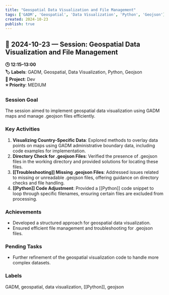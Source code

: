 ```yaml
---
title: "Geospatial Data Visualization and File Management"
tags: ['GADM', 'Geospatial', 'Data Visualization', 'Python', 'Geojson']
created: 2024-10-23
publish: true
---
```


## 📅 2024-10-23 — Session: Geospatial Data Visualization and File Management

**🕒 12:15–13:00**  
**🏷️ Labels**: GADM, Geospatial, Data Visualization, Python, Geojson  
**📂 Project**: Dev  
**⭐ Priority**: MEDIUM  


### Session Goal
The session aimed to implement geospatial data visualization using GADM maps and manage .geojson files efficiently.

### Key Activities
1. **Visualizing Country-Specific Data**: Explored methods to overlay data points on maps using GADM administrative boundary data, including code examples for implementation.
2. **Directory Check for .geojson Files**: Verified the presence of .geojson files in the working directory and provided solutions for locating these files.
3. **[[Troubleshooting]] Missing .geojson Files**: Addressed issues related to missing or unreadable .geojson files, offering guidance on directory checks and file handling.
4. **[[Python]] Code Adjustment**: Provided a [[Python]] code snippet to loop through specific filenames, ensuring certain files are excluded from processing.

### Achievements
- Developed a structured approach for geospatial data visualization.
- Ensured efficient file management and troubleshooting for .geojson files.

### Pending Tasks
- Further refinement of the geospatial visualization code to handle more complex datasets.

### Labels
GADM, geospatial, data visualization, [[Python]], geojson
